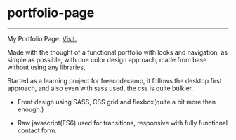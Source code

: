 # portfolio-page

---

My Portfolio Page: [Visit.](https://akshay-ch-dj.github.io/AkshayChandran/)

Made with the thought of a functional portfolio with looks and navigation, as simple as possible, with one color design approach, made from base without using any libraries,

Started as a learning project for freecodecamp, it follows the desktop first approach, and also even with sass used, the css is quite bulkier.

* Front design using SASS, CSS grid and flexbox(quite a bit more than enough.)

* Raw javascript(ES6) used for transitions, responsive with fully functional contact form.
